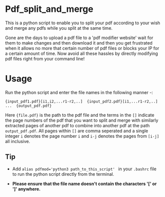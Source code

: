 # Pdf_split_and_merge
This is a python script to enable you to split your pdf according to your wish and merge any pdfs while you split at the same time.

Gone are the days to upload a pdf file to a 'pdf modifier website' wait for them to make changes and then download it and then you get frustrated when it allows no more that certain number of pdf files or blocks your IP for a certain amount of time. Now avoid all these hassles by directly modifying pdf files right from your command line!

# Usage

Run the python script and enter the file names in the following manner -:

```{input_pdf1.pdf}[i1,i2,...r1-r2,..]  {input_pdf2.pdf}[i1,...r1-r2,..] ...  {output_pdf.pdf}```

Here ```{file.pdf}``` is the path to the pdf file and the terms in the ```[]``` indicate the page numbers of the pdf that you want to split and merge with similarly extracted pages of another pdf to combine into another pdf at the path ```output_pdf.pdf```. All pages within ```[]``` are comma seperated and a single integer ```i``` denotes the page number ```i``` and ```i-j``` denotes the pages from ```[i-j]``` all inclusive.


## Tip

- Add ```alias pdfmod='python3 path_to_this_script' ``` in your ```.bashrc``` file to run the python script directly from the terminal.

- **Please ensure that the file name doesn't contain the characters '[' or ']' anywhere.**
